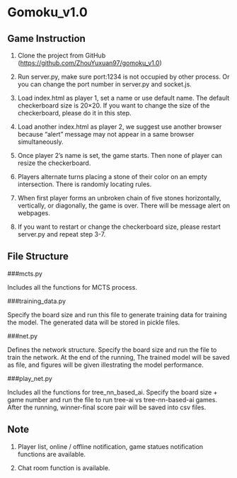 # Gomoku_v1.0
## Game Instruction 

1. Clone the project from GitHub (https://github.com/ZhouYuxuan97/gomoku_v1.0) 

2. Run server.py, make sure port:1234 is not occupied by other process. Or you can change the port number in server.py and socket.js. 

3. Load index.html as player 1, set a name or use default name. The default checkerboard size is 20×20. If you want to change the size of the checkerboard, please do it in this step.  

4. Load another index.html as player 2, we suggest use another browser because “alert” message may not appear in a same browser simultaneously. 

5. Once player 2’s name is set, the game starts. Then none of player can resize the checkerboard. 

6. Players alternate turns placing a stone of their color on an empty intersection. There is randomly locating rules. 

7. When first player forms an unbroken chain of five stones horizontally, vertically, or diagonally, the game is over. There will be message alert on webpages. 

8. If you want to restart or change the checkerboard size, please restart server.py and repeat step 3-7. 

## File Structure

###mcts.py

Includes all the functions for MCTS process.

###training_data.py

Specify the board size and run this file to generate training data for training the model. The generated data will be stored in pickle files.

###net.py

Defines the network structure. Specify the board size and run the file to train the network. At the end of the running, The trained model will be saved as file, and figures will be given illestrating the model performance.

###play_net.py

Includes all the functions for tree_nn_based_ai. Specify the board size + game number and run the file to run tree-ai vs tree-nn-based-ai games. After the running, winner-final score pair will be saved into csv files. 
 
## Note 

1. Player list, online / offline notification, game statues notification functions are available. 

2. Chat room function is available. 

